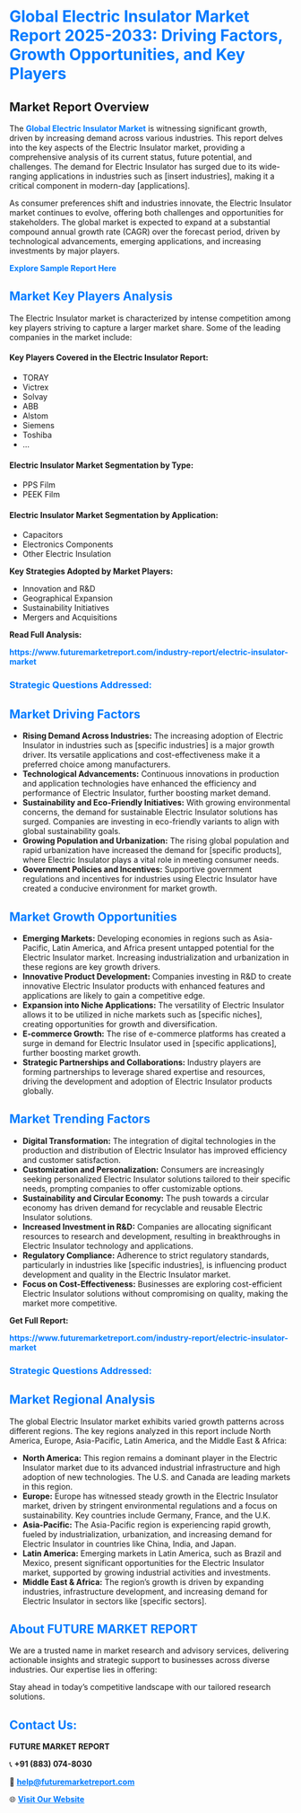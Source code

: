 <h1 style="color: #007BFF;">Global Electric Insulator Market Report 2025-2033: Driving Factors, Growth Opportunities, and Key Players</h1>

<section id="overview">
<h2>Market Report Overview</h2>
<p>The <a href="https://www.futuremarketreport.com/industry-report/electric-insulator-market" style="color: #007BFF; text-decoration: none;"><strong>Global Electric Insulator Market</strong></a> is witnessing significant growth, driven by increasing demand across various industries. This report delves into the key aspects of the Electric Insulator market, providing a comprehensive analysis of its current status, future potential, and challenges. The demand for Electric Insulator has surged due to its wide-ranging applications in industries such as [insert industries], making it a critical component in modern-day [applications].</p>
<p>As consumer preferences shift and industries innovate, the Electric Insulator market continues to evolve, offering both challenges and opportunities for stakeholders. The global market is expected to expand at a substantial compound annual growth rate (CAGR) over the forecast period, driven by technological advancements, emerging applications, and increasing investments by major players.</p>
</section>

<section id="overview">
<p><a href="https://www.futuremarketreport.com/request-sample/reportId=102789" style="color: #007BFF; text-decoration: none;"><strong>Explore Sample Report Here</strong></a></p>
</section>

<section id="key-players">
<h2 style="color: #007BFF;">Market Key Players Analysis</h2>
<p>The Electric Insulator market is characterized by intense competition among key players striving to capture a larger market share. Some of the leading companies in the market include:</p>
<h4>Key Players Covered in the Electric Insulator Report:</h4>
<ul><li>TORAY</li><li>Victrex</li><li>Solvay</li><li>ABB</li><li>Alstom</li><li>Siemens</li><li>Toshiba</li><li>...</li></ul>
<h4>Electric Insulator Market Segmentation by Type:</h4>
<ul><li>PPS Film</li><li>PEEK Film</li></ul>

<h4>Electric Insulator Market Segmentation by Application:</h4>
<ul><li>Capacitors</li><li>Electronics Components</li><li>Other Electric Insulation</li></ul>
<p><strong>Key Strategies Adopted by Market Players:</strong></p>
<ul>
<li>Innovation and R&D</li>
<li>Geographical Expansion</li>
<li>Sustainability Initiatives</li>
<li>Mergers and Acquisitions</li>
</ul>
</section>

<section>
<p><strong>Read Full Analysis: </strong></p><a href="https://www.futuremarketreport.com/industry-report/electric-insulator-market" style="color: #007BFF; text-decoration: none;"><strong>https://www.futuremarketreport.com/industry-report/electric-insulator-market</strong></a>
<h3 style="color: #007BFF;">Strategic Questions Addressed:</h3>
</section>

<section id="driving-factors">
<h2 style="color: #007BFF;">Market Driving Factors</h2>
<ul>
<li><strong>Rising Demand Across Industries:</strong> The increasing adoption of Electric Insulator in industries such as [specific industries] is a major growth driver. Its versatile applications and cost-effectiveness make it a preferred choice among manufacturers.</li>
<li><strong>Technological Advancements:</strong> Continuous innovations in production and application technologies have enhanced the efficiency and performance of Electric Insulator, further boosting market demand.</li>
<li><strong>Sustainability and Eco-Friendly Initiatives:</strong> With growing environmental concerns, the demand for sustainable Electric Insulator solutions has surged. Companies are investing in eco-friendly variants to align with global sustainability goals.</li>
<li><strong>Growing Population and Urbanization:</strong> The rising global population and rapid urbanization have increased the demand for [specific products], where Electric Insulator plays a vital role in meeting consumer needs.</li>
<li><strong>Government Policies and Incentives:</strong> Supportive government regulations and incentives for industries using Electric Insulator have created a conducive environment for market growth.</li>
</ul>
</section>

<section id="growth-opportunities">
<h2 style="color: #007BFF;">Market Growth Opportunities</h2>
<ul>
<li><strong>Emerging Markets:</strong> Developing economies in regions such as Asia-Pacific, Latin America, and Africa present untapped potential for the Electric Insulator market. Increasing industrialization and urbanization in these regions are key growth drivers.</li>
<li><strong>Innovative Product Development:</strong> Companies investing in R&D to create innovative Electric Insulator products with enhanced features and applications are likely to gain a competitive edge.</li>
<li><strong>Expansion into Niche Applications:</strong> The versatility of Electric Insulator allows it to be utilized in niche markets such as [specific niches], creating opportunities for growth and diversification.</li>
<li><strong>E-commerce Growth:</strong> The rise of e-commerce platforms has created a surge in demand for Electric Insulator used in [specific applications], further boosting market growth.</li>
<li><strong>Strategic Partnerships and Collaborations:</strong> Industry players are forming partnerships to leverage shared expertise and resources, driving the development and adoption of Electric Insulator products globally.</li>
</ul>
</section>

<section id="trending-factors">
<h2 style="color: #007BFF;">Market Trending Factors</h2>
<ul>
<li><strong>Digital Transformation:</strong> The integration of digital technologies in the production and distribution of Electric Insulator has improved efficiency and customer satisfaction.</li>
<li><strong>Customization and Personalization:</strong> Consumers are increasingly seeking personalized Electric Insulator solutions tailored to their specific needs, prompting companies to offer customizable options.</li>
<li><strong>Sustainability and Circular Economy:</strong> The push towards a circular economy has driven demand for recyclable and reusable Electric Insulator solutions.</li>
<li><strong>Increased Investment in R&D:</strong> Companies are allocating significant resources to research and development, resulting in breakthroughs in Electric Insulator technology and applications.</li>
<li><strong>Regulatory Compliance:</strong> Adherence to strict regulatory standards, particularly in industries like [specific industries], is influencing product development and quality in the Electric Insulator market.</li>
<li><strong>Focus on Cost-Effectiveness:</strong> Businesses are exploring cost-efficient Electric Insulator solutions without compromising on quality, making the market more competitive.</li>
</ul>
</section>

<section>
<p><strong>Get Full Report: </strong></p><a href="https://www.futuremarketreport.com/industry-report/electric-insulator-market" style="color: #007BFF; text-decoration: none;"><strong>https://www.futuremarketreport.com/industry-report/electric-insulator-market</strong></a>
<h3 style="color: #007BFF;">Strategic Questions Addressed:</h3>
</section>


<section id="regional-analysis">
<h2 style="color: #007BFF;">Market Regional Analysis</h2>
<p>The global Electric Insulator market exhibits varied growth patterns across different regions. The key regions analyzed in this report include North America, Europe, Asia-Pacific, Latin America, and the Middle East & Africa:</p>
<ul>
<li><strong>North America:</strong> This region remains a dominant player in the Electric Insulator market due to its advanced industrial infrastructure and high adoption of new technologies. The U.S. and Canada are leading markets in this region.</li>
<li><strong>Europe:</strong> Europe has witnessed steady growth in the Electric Insulator market, driven by stringent environmental regulations and a focus on sustainability. Key countries include Germany, France, and the U.K.</li>
<li><strong>Asia-Pacific:</strong> The Asia-Pacific region is experiencing rapid growth, fueled by industrialization, urbanization, and increasing demand for Electric Insulator in countries like China, India, and Japan.</li>
<li><strong>Latin America:</strong> Emerging markets in Latin America, such as Brazil and Mexico, present significant opportunities for the Electric Insulator market, supported by growing industrial activities and investments.</li>
<li><strong>Middle East & Africa:</strong> The region’s growth is driven by expanding industries, infrastructure development, and increasing demand for Electric Insulator in sectors like [specific sectors].</li>
</ul>
</section>

<footer>
<h2 style="color: #007BFF;">About FUTURE MARKET REPORT</h2>
<p>We are a trusted name in market research and advisory services, delivering actionable insights and strategic support to businesses across diverse industries. Our expertise lies in offering:</p>

<p>Stay ahead in today’s competitive landscape with our tailored research solutions.</p>

<h2 style="color: #007BFF;">Contact Us:</h2>
<p><strong>FUTURE MARKET REPORT</strong></p>
<p>📞 <strong>+91 (883) 074-8030</strong></p>
<p>📧 <strong><a href="mailto:help@futuremarketreport.com" style="color: #007BFF;">help@futuremarketreport.com</a></strong></p>
<p>🌐 <strong><a href="https://www.futuremarketreport.com/" style="color: #007BFF;">Visit Our Website</a></strong></p>
</footer>